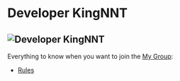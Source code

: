 # Developer KingNNT
![Developer KingNNT](https://scontent.fhan5-1.fna.fbcdn.net/v/t1.0-9/82752713_612151932937477_110914687150850048_n.png?_nc_cat=109&_nc_ohc=oiMTiihBwh0AQne3CGG8pAonCzUMChA4EK5Ughf7HOrhd52zKKjLv8B6w&_nc_ht=scontent.fhan5-1.fna&oh=f07f6d81e6b035e8b78d4e0355b464e0&oe=5E9C911C)
---
Everything to know when you want to join the [My Group](https://www.facebook.com/groups/Developer.KingNNT/):

 - [Rules](https://github.com/KingNNT/Group-Share-Key/blob/master/RULES.md)